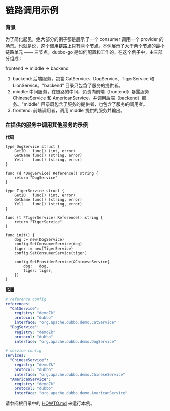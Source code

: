 # 链路调用示例

### 背景

为了简化起见，绝大部分的例子都是展示了一个 consumer 调用一个 provider 的场景。也就是说，这个调用链路上只有两个节点。本例展示了大于两个节点的最小链路单元 —— 三节点，dubbo-go 是如何配置和工作的。在这个例子中，由三部分组成：

frontend -> middle -> backend

1. backend: 后端服务，包含 CatService、DogService、TigerService 和 LionService。"backend" 目录只包含了服务的提供者。
2. middle: 中间服务，在链路的中间，负责向前端（frontend）暴露服务 ChineseService 和 AmericanService，并调用后端（backend）服务。"middle" 目录既包含了服务的提供者，也包含了服务的调用者。
3. frontend: 前端调用者，调用 middle 提供的服务并输出。

### 在提供的服务中调用其他服务的示例

**代码**

```golang
type DogService struct {
	GetID   func() (int, error)
	GetName func() (string, error)
	Yell    func() (string, error)
}

func (d *DogService) Reference() string {
	return "DogService"
}

type TigerService struct {
	GetID   func() (int, error)
	GetName func() (string, error)
	Yell    func() (string, error)
}

func (t *TigerService) Reference() string {
	return "TigerService"
}

func init() {
	dog := new(DogService)
	config.SetConsumerService(dog)
	tiger := new(TigerService)
	config.SetConsumerService(tiger)

	config.SetProviderService(&ChineseService{
		dog:   dog,
		tiger: tiger,
	})
}
```

**配置**

```yaml
# reference config
references:
  "CatService":
    registry: "demoZk"
    protocol: "dubbo"
    interface: "org.apache.dubbo.demo.CatService"
  "DogService":
    registry: "demoZk"
    protocol: "dubbo"
    interface: "org.apache.dubbo.demo.DogService"
    
# service config
services:
  "ChineseService":
    registry: "demoZk"
    protocol: "dubbo"
    interface: "org.apache.dubbo.demo.ChineseService"
  "AmericanService":
    registry: "demoZk"
    protocol: "dubbo"
    interface: "org.apache.dubbo.demo.AmericanService"
```


请参阅根目录中的 [HOWTO.md](../HOWTO_zh.md) 来运行本例。


